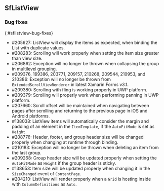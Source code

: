 ## SfListView

### Bug fixes
{:#sflistview-bug-fixes} 

* \#205627: ListView will display the items as expected, when binding the List<string> with duplicate values.
* \#208283: Scrolling will work properly when setting the item size greater than view size.
* \#206862: Exception will no longer be thrown when collapsing the group in multilevel grouping.
* \#209376, 199386, 203771, 209157, 210268, 209544, 210953, and 210386: Exception will no longer be thrown from `ExtendedScrollViewRenderer` in latest Xamarin.Forms v3.1.
* \#209380: Scrolling with fling is working properly in UWP platform.
* \#209379: Scrolling will properly work when performing panning in UWP platform.
* \#207660: Scroll offset will be maintained when navigating between pages after scrolling and returning to the previous page in iOS and Android platforms.
* \#138038: ListView items will automatically consider the margin and padding of an element in the `ItemTemplate`, if the `AutoFitMode` is set as `Height`.
* \#208776: Header, footer, and group header size will be changed properly when changing at runtime through binding.
* \#210183: Exception will no longer be thrown when deleting an item from the last group.
* \#209268: Group header size will be updated properly when setting the `AutoFitMode` as `Height` if the group header is sticky.
* \#138653: Item size will be updated properly when changing it in the `SizeChanged` event of `ContentPage`.
* \#204210: ListView will render properly when a `Grid` is hosting inside with `ColumnDefinitions` as `Auto`.
